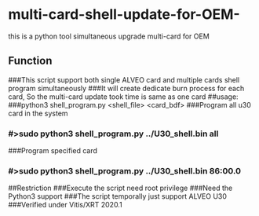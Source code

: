 # multi-card-shell-update-for-OEM-
this is a python tool simultaneous upgrade multi-card for OEM

## Function
###This script support both single ALVEO card and multiple cards shell program simultaneously 
###It will create dedicate burn process for each card, So the multi-card update took time is same as one card
##usage:
###python3 shell_program.py <shell_file> <card_bdf>
###Program all u30 card in the system
### #>sudo python3 shell_program.py ../U30_shell.bin all
###Program specified card
### #>sudo python3 shell_program.py ../U30_shell.bin 86:00.0
##Restriction 
###Execute the script need root privilege
###Need the Python3 support
###The script temporally just support ALVEO U30
###Verified under Vitis/XRT 2020.1


